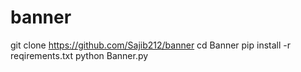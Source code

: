 # banner 
git clone https://github.com/Sajib212/banner 
cd Banner 
pip install -r reqirements.txt
python Banner.py
